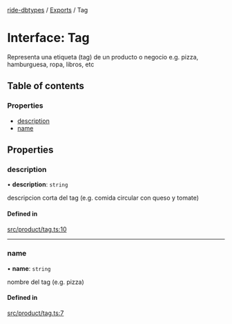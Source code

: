 [ride-dbtypes](../README.md) / [Exports](../modules.md) / Tag

# Interface: Tag

Representa una etiqueta (tag) de un producto o negocio
e.g. pizza, hamburguesa, ropa, libros, etc

## Table of contents

### Properties

- [description](Tag.md#description)
- [name](Tag.md#name)

## Properties

### description

• **description**: `string`

descripcion corta del tag (e.g. comida circular con queso y tomate)

#### Defined in

[src/product/tag.ts:10](https://github.com/gatitolabs/ride-dbtypes/blob/27afd4e/src/product/tag.ts#L10)

___

### name

• **name**: `string`

nombre del tag (e.g. pizza)

#### Defined in

[src/product/tag.ts:7](https://github.com/gatitolabs/ride-dbtypes/blob/27afd4e/src/product/tag.ts#L7)
